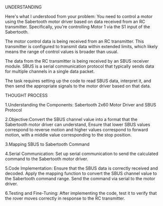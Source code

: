 UNDERSTANDING

Here's what I understood from your problem:
You need to control a motor using the Sabertooth motor driver based on data received from an RC transmitter. Specifically, you're controlling Motor 1 via the S1 input of the Sabertooth.

The motor control data is being received from an RC transmitter. This transmitter is configured to transmit data within extended limits, which likely means the range of control values is broader than usual.

The data from the RC transmitter is being received by an SBUS receiver module. SBUS is a serial communication protocol that typically sends data for multiple channels in a single data packet.

 The task requires setting up the code to read SBUS data, interpret it, and then send the appropriate signals to the motor driver based on that data.

 
THOUGHT PROCESS

1.Understanding the Components: Sabertooth 2x60 Motor Driver and SBUS Protocol

2.Objective:Convert the SBUS channel value into a format that the Sabertooth motor driver can understand, 
  Ensure that lower SBUS values correspond to reverse motion and higher values correspond to forward motion, with a middle value corresponding to the stop position.
  
3.Mapping SBUS to Sabertooth Command

4.Serial Communication: Set up serial communication to send the calculated command to the Sabertooth motor driver.

5.Code Implementation: Ensure that the SBUS data is correctly received and decoded.
  Apply the mapping function to convert the SBUS channel value to the Sabertooth command range.
  Send the command via serial to the motor driver.
  
6.Testing and Fine-Tuning: After implementing the code, test it to verify that the rover moves correctly in response to the RC transmitter.



